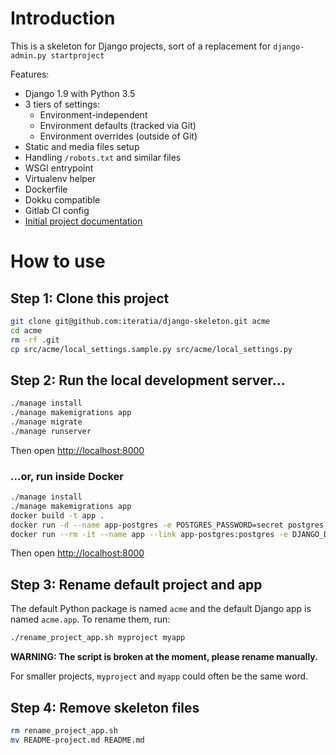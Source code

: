 # Introduction

This is a skeleton for Django projects, sort of a replacement for `django-admin.py startproject`

Features:

* Django 1.9 with Python 3.5
* 3 tiers of settings:
	* Environment-independent
	* Environment defaults (tracked via Git)
	* Environment overrides (outside of Git)
* Static and media files setup
* Handling `/robots.txt` and similar files
* WSGI entrypoint
* Virtualenv helper
* Dockerfile
* Dokku compatible
* Gitlab CI config
* [Initial project documentation](docs/en/README.md)

# How to use

## Step 1: Clone this project

```bash
git clone git@github.com:iteratia/django-skeleton.git acme
cd acme
rm -rf .git
cp src/acme/local_settings.sample.py src/acme/local_settings.py
```

## Step 2: Run the local development server...

```bash
./manage install
./manage makemigrations app
./manage migrate
./manage runserver
```

Then open <http://localhost:8000>

### ...or, run inside Docker

```bash
./manage install
./manage makemigrations app
docker build -t app .
docker run -d --name app-postgres -e POSTGRES_PASSWORD=secret postgres
docker run --rm -it --name app --link app-postgres:postgres -e DJANGO_DEBUG=1 -v $(pwd)/var/media:/app/var/media -p 8000:80 app
```

Then open <http://localhost:8000>

## Step 3: Rename default project and app

The default Python package is named `acme` and the default Django app is named `acme.app`. To rename them, run:

```bash
./rename_project_app.sh myproject myapp
```

**WARNING: The script is broken at the moment, please rename manually.**

For smaller projects, `myproject` and `myapp` could often be the same word.

## Step 4: Remove skeleton files

```bash
rm rename_project_app.sh
mv README-project.md README.md
```
